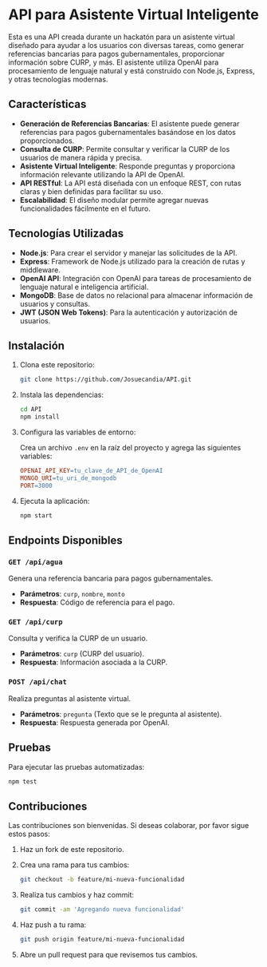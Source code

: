 # API para Asistente Virtual Inteligente

Esta es una API creada durante un hackatón para un asistente virtual diseñado para ayudar a los usuarios con diversas tareas, como generar referencias bancarias para pagos gubernamentales, proporcionar información sobre CURP, y más. El asistente utiliza OpenAI para procesamiento de lenguaje natural y está construido con Node.js, Express, y otras tecnologías modernas.

## Características

- **Generación de Referencias Bancarias**: El asistente puede generar referencias para pagos gubernamentales basándose en los datos proporcionados.
- **Consulta de CURP**: Permite consultar y verificar la CURP de los usuarios de manera rápida y precisa.
- **Asistente Virtual Inteligente**: Responde preguntas y proporciona información relevante utilizando la API de OpenAI.
- **API RESTful**: La API está diseñada con un enfoque REST, con rutas claras y bien definidas para facilitar su uso.
- **Escalabilidad**: El diseño modular permite agregar nuevas funcionalidades fácilmente en el futuro.

## Tecnologías Utilizadas

- **Node.js**: Para crear el servidor y manejar las solicitudes de la API.
- **Express**: Framework de Node.js utilizado para la creación de rutas y middleware.
- **OpenAI API**: Integración con OpenAI para tareas de procesamiento de lenguaje natural e inteligencia artificial.
- **MongoDB**: Base de datos no relacional para almacenar información de usuarios y consultas.
- **JWT (JSON Web Tokens)**: Para la autenticación y autorización de usuarios.

## Instalación

1. Clona este repositorio:

    ```bash
    git clone https://github.com/Josuecandia/API.git
    ```

2. Instala las dependencias:

    ```bash
    cd API
    npm install
    ```

3. Configura las variables de entorno:

    Crea un archivo `.env` en la raíz del proyecto y agrega las siguientes variables:

    ```makefile
    OPENAI_API_KEY=tu_clave_de_API_de_OpenAI
    MONGO_URI=tu_uri_de_mongodb
    PORT=3000
    ```

4. Ejecuta la aplicación:

    ```bash
    npm start
    ```

## Endpoints Disponibles

### `GET /api/agua`
Genera una referencia bancaria para pagos gubernamentales.

- **Parámetros**: `curp`, `nombre`, `monto`
- **Respuesta**: Código de referencia para el pago.

### `GET /api/curp`
Consulta y verifica la CURP de un usuario.

- **Parámetros**: `curp` (CURP del usuario).
- **Respuesta**: Información asociada a la CURP.

### `POST /api/chat`
Realiza preguntas al asistente virtual.

- **Parámetros**: `pregunta` (Texto que se le pregunta al asistente).
- **Respuesta**: Respuesta generada por OpenAI.

## Pruebas

Para ejecutar las pruebas automatizadas:

```bash
npm test
```

## Contribuciones

Las contribuciones son bienvenidas. Si deseas colaborar, por favor sigue estos pasos:

1. Haz un fork de este repositorio.
2. Crea una rama para tus cambios:

    ```bash
    git checkout -b feature/mi-nueva-funcionalidad
    ```

3. Realiza tus cambios y haz commit:

    ```bash
    git commit -am 'Agregando nueva funcionalidad'
    ```

4. Haz push a tu rama:

    ```bash
    git push origin feature/mi-nueva-funcionalidad
    ```

5. Abre un pull request para que revisemos tus cambios.
